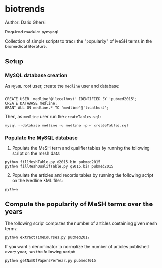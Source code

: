 # biotrends
Author:  Dario Ghersi

Required module: pymysql

Collection of simple scripts to track the "popularity" of MeSH terms in the biomedical literature.

## Setup

### MySQL database creation

As ```MySQL``` root user, create the ```medline``` user and database:

```

CREATE USER 'medline'@'localhost' IDENTIFIED BY 'pubmed2015';
CREATE DATABASE medline;
GRANT ALL ON medline.* TO 'medline'@'localhost';

```

Then, as ```medline``` user run the ```createTables.sql```:

```
mysql --database medline -u medline -p < createTables.sql
```

### Populate the MySQL database

1. Populate the MeSH term and qualifier tables by running the following script on the mesh data:

```
python fillMeshTable.py d2015.bin pubmed2015
python fillMeshQualifTable.py q2015.bin pubmed2015
```

2. Populate the articles and records tables by running the following script on the Medline XML files:

```
python 
```

## Compute the popularity of MeSH terms over the years

The following script computes the number of articles containing given mesh terms:

```
python extractTimeCourses.py pubmed2015
```

If you want a denominator to normalize the number of articles published every year, run the following script:

```
python getNumOfPapersPerYear.py pubmed2015
```
